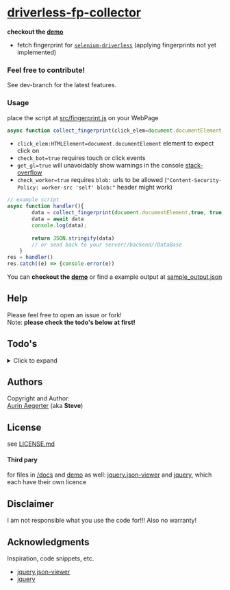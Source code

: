# [driverless-fp-collector]((https://kaliiiiiiiiii.github.io/driverless-fp-collector/))

**checkout the [demo](https://kaliiiiiiiiii.github.io/driverless-fp-collector/)**

* fetch fingerprint for [`selenium-driverless`](https://github.com/kaliiiiiiiiii/Selenium-Driverless) (applying fingerprints not yet implemented)

### Feel free to contribute!
See dev-branch for the latest features.

### Usage
place the script at [src/fingerprint.js](src/fingerprint.js) on your WebPage
```js
async function collect_fingerprint(click_elem=document.documentElement,check_bot=true, get_gl=true, check_worker=true){...}
```
- `click_elem:HTMLElement=document.documentElement` element to expect click on
- `check_bot=true` requires touch or click events
- `get_gl=true` will unavoidably show warnings in the console [stack-overflow](https://stackoverflow.com/questions/39515468/how-do-i-disable-webgl-error-mesasges-warnings-in-the-console)
- `check_worker=true` requires `blob:` urls to be allowed (`"Content-Security-Policy: worker-src 'self' blob:"` header might work)

```js
// example script
async function handler(){
        data = collect_fingerprint(document.documentElement,true, true, true);
        data = await data
        console.log(data);
        
        return JSON.stringify(data)
        // or send back to your server//backend//DataBase
    }
res = handler()
res.catch((e) => {console.error(e))
```

You can **checkout the [demo](https://kaliiiiiiiiii.github.io/driverless-fp-collector/)** or find a example output at [sample_output.json](sample_output.json)
## Help

Please feel free to open an issue or fork! \
Note: **please check the todo's below at first!**

## Todo's
<details>
<summary>Click to expand</summary>

- no TODO's yet
</details>

## Authors

Copyright and Author: \
[Aurin Aegerter](mailto:aurinliun@gmx.ch) (aka **Steve**)

## License
see [LICENSE.md](LICENSE.md)

#### Third pary
for files in [/docs](/docs) and [demo](https://kaliiiiiiiiii.github.io/driverless-fp-collector/) as well: [jquery.json-viewer](https://github.com/abodelot/jquery.json-viewer) and [jquery](https://github.com/jquery/jquery), which each have their own licence
## Disclaimer

I am not responsible what you use the code for!!! Also no warranty!

## Acknowledgments

Inspiration, code snippets, etc.
* [jquery.json-viewer](https://github.com/abodelot/jquery.json-viewer)
* [jquery](https://github.com/jquery/jquery)
